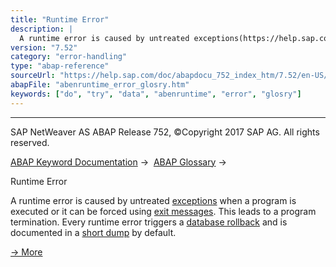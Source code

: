 ```yaml
---
title: "Runtime Error"
description: |
  A runtime error is caused by untreated exceptions(https://help.sap.com/doc/abapdocu_752_index_htm/7.52/en-US/abenexception_glosry.htm 'Glossary Entry') when a program is executed or it can be forced using exit messages(https://help.sap.com/doc/abapdocu_752_index_htm/7.52/en-US/abenexit_message_g
version: "7.52"
category: "error-handling"
type: "abap-reference"
sourceUrl: "https://help.sap.com/doc/abapdocu_752_index_htm/7.52/en-US/abenruntime_error_glosry.htm"
abapFile: "abenruntime_error_glosry.htm"
keywords: ["do", "try", "data", "abenruntime", "error", "glosry"]
---
```


* * *

SAP NetWeaver AS ABAP Release 752, ©Copyright 2017 SAP AG. All rights reserved.

[ABAP Keyword Documentation](https://help.sap.com/doc/abapdocu_752_index_htm/7.52/en-US/abenabap.htm) →  [ABAP Glossary](https://help.sap.com/doc/abapdocu_752_index_htm/7.52/en-US/abenabap_glossary.htm) → 

Runtime Error

A runtime error is caused by untreated [exceptions](https://help.sap.com/doc/abapdocu_752_index_htm/7.52/en-US/abenexception_glosry.htm "Glossary Entry") when a program is executed or it can be forced using [exit messages](https://help.sap.com/doc/abapdocu_752_index_htm/7.52/en-US/abenexit_message_glosry.htm "Glossary Entry"). This leads to a program termination. Every runtime error triggers a [database rollback](https://help.sap.com/doc/abapdocu_752_index_htm/7.52/en-US/abendatabase_rollback_glosry.htm "Glossary Entry") and is documented in a [short dump](https://help.sap.com/doc/abapdocu_752_index_htm/7.52/en-US/abenshort_dump_glosry.htm "Glossary Entry") by default.

[→ More](https://help.sap.com/doc/abapdocu_752_index_htm/7.52/en-US/abennoncat_exceptions.htm)